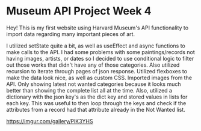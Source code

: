 # Museum API Project Week 4

Hey! This is my first website using Harvard Museum's API functionality to import data regarding many important pieces of art.

I utilized setState quite a bit, as well as useEffect and async functions to make calls to the API.
I had some problems with some paintings/records not having images, artists, or dates so I decided to use conditional logic to filter out those works that didn't have any of those categories.
Also utilized recursion to iterate through pages of json response.
Utilized flexboxes to make the data look nice, as well as custom CSS.
Imported images from the API.
Only showing latest not wanted categories because it looks much better than showing the complete list all at the time.
Also, utilized a dictionary with the json key's as the dict key and stored values in lists for each key. This was useful to then loop through the keys and check if the attributes from a record had that attribute already in the Not Wanted list.


https://imgur.com/gallery/PlK3YHS
